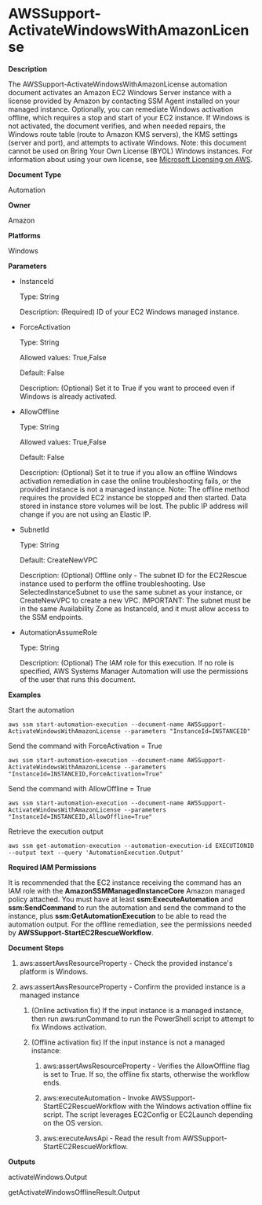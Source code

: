 # AWSSupport\-ActivateWindowsWithAmazonLicense<a name="automation-awssupport-activatewindowswithamazonlicense"></a>

 **Description** 

The AWSSupport\-ActivateWindowsWithAmazonLicense automation document activates an Amazon EC2 Windows Server instance with a license provided by Amazon by contacting SSM Agent installed on your managed instance\. Optionally, you can remediate Windows activation offline, which requires a stop and start of your EC2 instance\. If Windows is not activated, the document verifies, and when needed repairs, the Windows route table \(route to Amazon KMS servers\), the KMS settings \(server and port\), and attempts to activate Windows\. Note: this document cannot be used on Bring Your Own License \(BYOL\) Windows instances\. For information about using your own license, see [Microsoft Licensing on AWS](https://aws.amazon.com/windows/resources/licensing/)\. 

 **Document Type** 

Automation

 **Owner** 

Amazon

 **Platforms** 

Windows

 **Parameters** 
+ InstanceId

  Type: String

  Description: \(Required\) ID of your EC2 Windows managed instance\.
+ ForceActivation

  Type: String

  Allowed values: True,False

  Default: False

  Description: \(Optional\) Set it to True if you want to proceed even if Windows is already activated\.
+ AllowOffline

  Type: String

  Allowed values: True,False

  Default: False

  Description: \(Optional\) Set it to true if you allow an offline Windows activation remediation in case the online troubleshooting fails, or the provided instance is not a managed instance\. Note: The offline method requires the provided EC2 instance be stopped and then started\. Data stored in instance store volumes will be lost\. The public IP address will change if you are not using an Elastic IP\.
+ SubnetId

  Type: String

  Default: CreateNewVPC

  Description: \(Optional\) Offline only \- The subnet ID for the EC2Rescue instance used to perform the offline troubleshooting\. Use SelectedInstanceSubnet to use the same subnet as your instance, or CreateNewVPC to create a new VPC\. IMPORTANT: The subnet must be in the same Availability Zone as InstanceId, and it must allow access to the SSM endpoints\.
+ AutomationAssumeRole

  Type: String

  Description: \(Optional\) The IAM role for this execution\. If no role is specified, AWS Systems Manager Automation will use the permissions of the user that runs this document\.

 **Examples** 

Start the automation

```
aws ssm start-automation-execution --document-name AWSSupport-ActivateWindowsWithAmazonLicense --parameters "InstanceId=INSTANCEID"
```

Send the command with ForceActivation = True

```
aws ssm start-automation-execution --document-name AWSSupport-ActivateWindowsWithAmazonLicense --parameters "InstanceId=INSTANCEID,ForceActivation=True"
```

Send the command with AllowOffline = True

```
aws ssm start-automation-execution --document-name AWSSupport-ActivateWindowsWithAmazonLicense --parameters "InstanceId=INSTANCEID,AllowOffline=True"
```

Retrieve the execution output

```
aws ssm get-automation-execution --automation-execution-id EXECUTIONID --output text --query 'AutomationExecution.Output'
```

 **Required IAM Permissions** 

It is recommended that the EC2 instance receiving the command has an IAM role with the **AmazonSSMManagedInstanceCore** Amazon managed policy attached\. You must have at least **ssm:ExecuteAutomation** and **ssm:SendCommand** to run the automation and send the command to the instance, plus **ssm:GetAutomationExecution** to be able to read the automation output\. For the offline remediation, see the permissions needed by **AWSSupport\-StartEC2RescueWorkflow**\.

 **Document Steps** 

1. aws:assertAwsResourceProperty \- Check the provided instance's platform is Windows\.

1. aws:assertAwsResourceProperty \- Confirm the provided instance is a managed instance

   1. \(Online activation fix\) If the input instance is a managed instance, then run aws:runCommand to run the PowerShell script to attempt to fix Windows activation\.

   1. \(Offline activation fix\) If the input instance is not a managed instance:

      1. aws:assertAwsResourceProperty \- Verifies the AllowOffline flag is set to True\. If so, the offline fix starts, otherwise the workflow ends\.

      1. aws:executeAutomation \- Invoke AWSSupport\-StartEC2RescueWorkflow with the Windows activation offline fix script\. The script leverages EC2Config or EC2Launch depending on the OS version\.

      1. aws:executeAwsApi \- Read the result from AWSSupport\-StartEC2RescueWorkflow\.

 **Outputs** 

activateWindows\.Output

getActivateWindowsOfflineResult\.Output